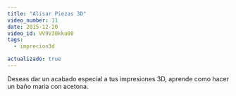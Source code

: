 ```yaml
---
title: "Alisar Piezas 3D"
video_number: 11
date: 2015-12-20
video_id: VV9V30kku00
tags:
  - imprecion3d

actualizado: true
---
```


Deseas dar un acabado especial a tus impresiones 3D, aprende como hacer un baño maria con acetona.
